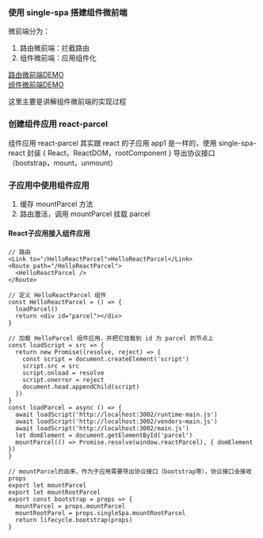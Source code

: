 ### 使用 single-spa 搭建组件微前端

微前端分为：
1. 路由微前端：拦截路由
2. 组件微前端：应用组件化

[路由微前端DEMO](https://github.com/HalloAlex/micro-frontend-book/tree/master/MicroWithSingleSpa/SingleSpaEasiestDemo)   
[组件微前端DEMO](https://github.com/HalloAlex/micro-frontend-book/tree/master/MicroWithSingleSpa/SingleSpaWithParcelDemo)   

这里主要是讲解组件微前端的实现过程


### 创建组件应用 react-parcel
组件应用 react-parcel 其实跟 react 的子应用 app1 是一样的，使用 single-spa-react 封装 { React，ReactDOM，rootComponent } 导出协议接口（bootstrap，mount，unmount）

### 子应用中使用组件应用
1. 缓存 mountParcel 方法
2. 路由激活，调用 mountParcel 挂载 parcel

#### React子应用接入组件应用
```
// 路由
<Link to="/HelloReactParcel">HelloReactParcel</Link>
<Route path="/HelloReactParcel">
  <HelloReactParcel />
</Route>

// 定义 HelloReactParcel 组件
const HelloReactParcel = () => {
  loadParcel()
  return <div id="parcel"></div>
}

// 加载 HelloParcel 组件应用，并把它挂载到 id 为 parcel 的节点上
const loadScript = src => {
  return new Promise((resolve, reject) => {
    const script = document.createElement('script')
    script.src = src
    script.onload = resolve
    script.onerror = reject
    document.head.appendChild(script)
  })
}
const loadParcel = async () => {
  await loadScript('http://localhost:3002/runtime-main.js')
  await loadScript('http://localhost:3002/vendors~main.js')
  await loadScript('http://localhost:3002/main.js')
  let domElement = document.getElementById('parcel')
  mountParcel(() => Promise.resolve(window.reactParcel), { domElement })
}

// mountParcel的由来，作为子应用需要导出协议接口（bootstrap等），协议接口会接收 props
export let mountParcel
export let mountRootParcel
export const bootstrap = props => {
  mountParcel = props.mountParcel
  mountRootParel = props.singleSpa.mountRootParcel
  return lifecycle.bootstrap(props)
}
```
